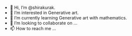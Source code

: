 
- 👋 Hi, I’m @shirakurak.
- 👀 I’m interested in Generative art.
- 🌱 I’m currently learning Generative art with mathematics.
- 💞️ I’m looking to collaborate on ...
- 📫 How to reach me ...

<!---
shirakurak/shirakurak is a ✨ special ✨ repository because its `README.md` (this file) appears on your GitHub profile.
You can click the Preview link to take a look at your changes.
--->
